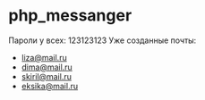 # php_messanger
Пароли у всех: 123123123
Уже созданные почты:
- liza@mail.ru
- dima@mail.ru
- skiril@mail.ru
- eksika@mail.ru
